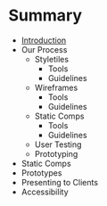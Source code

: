 # Summary

* [Introduction](README.md)
* Our Process
   * Styletiles
       * Tools
       * Guidelines
   * Wireframes
       * Tools
       * Guidelines
   * Static Comps
       * Tools
       * Guidelines
   * User Testing
   * Prototyping
* Static Comps
* Prototypes
* Presenting to Clients
* Accessibility

